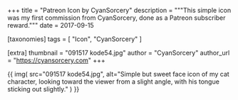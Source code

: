 +++
title = "Patreon Icon by CyanSorcery"
description = """This simple icon was my first commission from CyanSorcery, done as a Patreon subscriber reward."""
date = 2017-09-15

[taxonomies]
tags = [
    "Icon", "CyanSorcery"
]

[extra]
thumbnail = "091517 kode54.jpg"
author = "CyanSorcery"
author_url = "https://cyansorcery.com"
+++

{{
    img(
        src="091517 kode54.jpg",
        alt="Simple but sweet face icon of my cat character, looking toward the viewer from a slight angle, with his tongue sticking out slightly."
    )
}}
